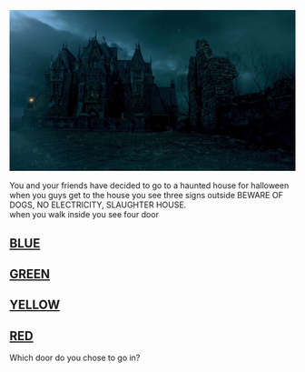 ![alt text](Haunted-House.jpg)  

You and your friends have decided to go to a haunted house for halloween when you guys get to the house you see three signs outside BEWARE OF DOGS, NO ELECTRICITY, SLAUGHTER HOUSE.  
when you walk inside you see four door 
## [BLUE](/door_1/README.md)  
## [GREEN](/door_1/README.md)
## [YELLOW](/door_1/README.md)
## [RED](/door_1/README.md) 
Which door do you chose to go in?